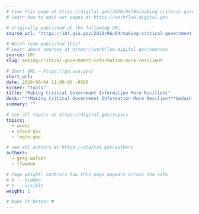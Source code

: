 ```yaml
---
# View this page at https://digital.gov/2020/06/04/making-critical-government-information-more-resilient
# Learn how to edit our pages at https://workflow.digital.gov

# originally published at the following URL
source_url: "https://18f.gsa.gov/2020/06/04/making-critical-government-information-more-resilient/"

# Which team published this?
# Learn about sources at https://workflow.digital.gov/sources
source: 18f
slug: making-critical-government-information-more-resilient

# Short URL — https://go.usa.gov/
short_url: 
date: 2020-06-04 11:00:00 -0500
kicker: "Tools"
title: "Making Critical Government Information More Resilient"
deck: "**Making Critical Government Information More Resilient**&mdash;A roundup of steps that federal agencies, and other government entities, can take right now to improve the resilience of their websites and serve information more efficiently to the people that need it."
summary: ""

# see all topics at https://digital.gov/topics
topics: 
  - uswds
  - cloud-gov
  - login-gov

# see all authors at https://digital.gov/authors
authors: 
  - greg-walker
  - tlowden

# Page weight: controls how this page appears across the site
# 0 -- hidden
# 1 -- visible
weight: 1

# Make it better ♥
---
```

